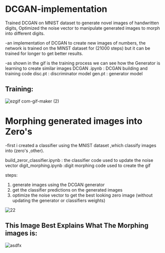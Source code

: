 # DCGAN-implementation
Trained DCGAN on MNIST dataset to generate novel images of handwritten digits, Optimized the noise vector to manipulate generated images to morph into different digits.


-an implementation of DCGAN to create new images of numbers, the network is trained on the MINST dataset for (21000 steps) but it can be trained for longer to get better results.


-as shown in the gif is the training process we can see how the Generator is learning to create similar images
DCGAN .ipynb : DCGAN building and training code
disc.pt : discriminator model
gen.pt : generator model
## Training:
![ezgif com-gif-maker (2)](https://user-images.githubusercontent.com/57813196/110002610-9f504800-7d26-11eb-9b7f-c37e849b32ab.gif)

# Morphing generated images into Zero's
-first i created a classifier using the MNIST dataset ,which classify images into (zero's ,other).

build_zeror_classifier.ipynb : the classifier code used to update the noise vector
digit_morphing.ipynb :digit morphing code used to create the gif

steps: 
1. generate images using the DCGAN generator 
2. get the classifier predictions on the generated images
3. optimize the noise vector to get the best looking zero image (without updating the generator or classifiers weights)


![22](https://user-images.githubusercontent.com/57813196/110349506-d5057180-8043-11eb-89ad-aa5e793f7f63.gif)

## This Image Best Explains What The Morphing images is:


![asdfx](https://user-images.githubusercontent.com/57813196/110352590-29f6b700-8047-11eb-9472-3e15c94955dd.PNG)


